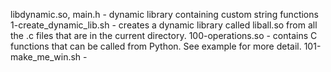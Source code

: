 libdynamic.so, main.h - dynamic library containing custom string functions
1-create_dynamic_lib.sh - creates a dynamic library called liball.so from all the .c files that are in the current directory.
100-operations.so - contains C functions that can be called from Python. See example for more detail.
101-make_me_win.sh - 
